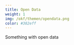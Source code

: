 ```yaml
---
title: Open Data
weight: 1
img: /okf/themen/opendata.png
color: #382eff
---
```


Something with open data
